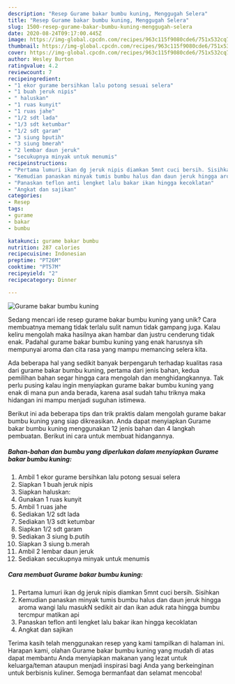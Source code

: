 ```yaml
---
description: "Resep Gurame bakar bumbu kuning, Menggugah Selera"
title: "Resep Gurame bakar bumbu kuning, Menggugah Selera"
slug: 1500-resep-gurame-bakar-bumbu-kuning-menggugah-selera
date: 2020-08-24T09:17:00.445Z
image: https://img-global.cpcdn.com/recipes/963c115f9080cde6/751x532cq70/gurame-bakar-bumbu-kuning-foto-resep-utama.jpg
thumbnail: https://img-global.cpcdn.com/recipes/963c115f9080cde6/751x532cq70/gurame-bakar-bumbu-kuning-foto-resep-utama.jpg
cover: https://img-global.cpcdn.com/recipes/963c115f9080cde6/751x532cq70/gurame-bakar-bumbu-kuning-foto-resep-utama.jpg
author: Wesley Burton
ratingvalue: 4.2
reviewcount: 7
recipeingredient:
- "1 ekor gurame bersihkan lalu potong sesuai selera"
- "1 buah jeruk nipis"
- " haluskan"
- "1 ruas kunyit"
- "1 ruas jahe"
- "1/2 sdt lada"
- "1/3 sdt ketumbar"
- "1/2 sdt garam"
- "3 siung bputih"
- "3 siung bmerah"
- "2 lembar daun jeruk"
- "secukupnya minyak untuk menumis"
recipeinstructions:
- "Pertama lumuri ikan dg jeruk nipis diamkan 5mnt cuci bersih. Sisihkan"
- "Kemudian panaskan minyak tumis bumbu halus dan daun jeruk hingga aroma wangi lalu masukN sedikit air dan ikan aduk rata hingga bumbu tercmpur matikan api"
- "Panaskan teflon anti lengket lalu bakar ikan hingga kecoklatan"
- "Angkat dan sajikan"
categories:
- Resep
tags:
- gurame
- bakar
- bumbu

katakunci: gurame bakar bumbu 
nutrition: 287 calories
recipecuisine: Indonesian
preptime: "PT26M"
cooktime: "PT57M"
recipeyield: "2"
recipecategory: Dinner

---
```



![Gurame bakar bumbu kuning](https://img-global.cpcdn.com/recipes/963c115f9080cde6/751x532cq70/gurame-bakar-bumbu-kuning-foto-resep-utama.jpg)

Sedang mencari ide resep gurame bakar bumbu kuning yang unik? Cara membuatnya memang tidak terlalu sulit namun tidak gampang juga. Kalau keliru mengolah maka hasilnya akan hambar dan justru cenderung tidak enak. Padahal gurame bakar bumbu kuning yang enak harusnya sih mempunyai aroma dan cita rasa yang mampu memancing selera kita.



Ada beberapa hal yang sedikit banyak berpengaruh terhadap kualitas rasa dari gurame bakar bumbu kuning, pertama dari jenis bahan, kedua pemilihan bahan segar hingga cara mengolah dan menghidangkannya. Tak perlu pusing kalau ingin menyiapkan gurame bakar bumbu kuning yang enak di mana pun anda berada, karena asal sudah tahu triknya maka hidangan ini mampu menjadi suguhan istimewa.


Berikut ini ada beberapa tips dan trik praktis dalam mengolah gurame bakar bumbu kuning yang siap dikreasikan. Anda dapat menyiapkan Gurame bakar bumbu kuning menggunakan 12 jenis bahan dan 4 langkah pembuatan. Berikut ini cara untuk membuat hidangannya.

<!--inarticleads1-->

##### Bahan-bahan dan bumbu yang diperlukan dalam menyiapkan Gurame bakar bumbu kuning:

1. Ambil 1 ekor gurame bersihkan lalu potong sesuai selera
1. Siapkan 1 buah jeruk nipis
1. Siapkan  haluskan:
1. Gunakan 1 ruas kunyit
1. Ambil 1 ruas jahe
1. Sediakan 1/2 sdt lada
1. Sediakan 1/3 sdt ketumbar
1. Siapkan 1/2 sdt garam
1. Sediakan 3 siung b.putih
1. Siapkan 3 siung b.merah
1. Ambil 2 lembar daun jeruk
1. Sediakan secukupnya minyak untuk menumis




<!--inarticleads2-->

##### Cara membuat Gurame bakar bumbu kuning:

1. Pertama lumuri ikan dg jeruk nipis diamkan 5mnt cuci bersih. Sisihkan
1. Kemudian panaskan minyak tumis bumbu halus dan daun jeruk hingga aroma wangi lalu masukN sedikit air dan ikan aduk rata hingga bumbu tercmpur matikan api
1. Panaskan teflon anti lengket lalu bakar ikan hingga kecoklatan
1. Angkat dan sajikan




Terima kasih telah menggunakan resep yang kami tampilkan di halaman ini. Harapan kami, olahan Gurame bakar bumbu kuning yang mudah di atas dapat membantu Anda menyiapkan makanan yang lezat untuk keluarga/teman ataupun menjadi inspirasi bagi Anda yang berkeinginan untuk berbisnis kuliner. Semoga bermanfaat dan selamat mencoba!
